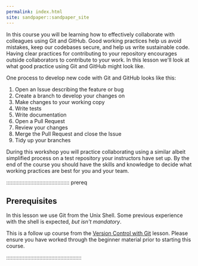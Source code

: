 ```yaml
---
permalink: index.html
site: sandpaper::sandpaper_site
---
```


In this course you will be learning how to effectively collaborate
with colleagues using Git and GitHub.
Good working practices help us avoid mistakes,
keep our codebases secure,
and help us write sustainable code.
Having clear practices for contributing to your
repository encourages outside collaborators to
contribute to your work.
In this lesson we'll look at what good practice using
Git and GitHub might look like.

One process to develop new code with Git and GitHub
looks like this:

1. Open an Issue describing the feature or bug
2. Create a branch to develop your changes on
3. Make changes to your working copy
4. Write tests
5. Write documentation
6. Open a Pull Request
7. Review your changes
8. Merge the Pull Request and close the Issue
9. Tidy up your branches

During this workshop you will practice collaborating
using a similar albeit simplified process on a test repository
your instructors have set up.
By the end of the course you should have the skills and knowledge
to decide what working practices are best for you and your team.

::::::::::::::::::::::::::::::::::::::::::  prereq

## Prerequisites

In this lesson we use Git from the Unix Shell.
Some previous experience with the shell is expected,
*but isn't mandatory*.

This is a follow up course from the
[Version Control with Git](https://www.astropython.com/git-novice/)
lesson. Please ensure you have worked through the
beginner material prior to starting this course.

::::::::::::::::::::::::::::::::::::::::::::::::::
